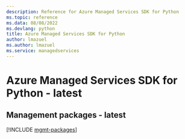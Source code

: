 ```yaml
---
description: Reference for Azure Managed Services SDK for Python
ms.topic: reference
ms.data: 08/08/2022
ms.devlang: python
title: Azure Managed Services SDK for Python
author: lmazuel
ms.author: lmazuel
ms.service: managedservices
---
```

# Azure Managed Services SDK for Python - latest

## Management packages - latest
[!INCLUDE [mgmt-packages](managed-services-mgmt-index.md)]